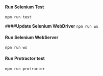 #### **Run Selenium Test**
`npm run test`

####**Update Selenium WebDriver**
`npm run wu`

#### **Run Selenium WebServer**
`npm run ws`

#### **Run Protractor test**
`npm run protractor`
